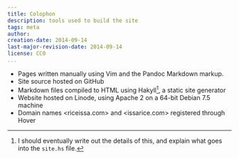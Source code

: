 ```yaml
---
title: Colophon
description: tools used to build the site
tags: meta
author: 
creation-date: 2014-09-14
last-major-revision-date: 2014-09-14
license: CC0
...
```


- Pages written manually using Vim and the Pandoc Markdown markup.
- Site source hosted on GitHub
- Markdown files compiled to HTML using Hakyll[^hak], a static site generator
- Website hosted on Linode, using Apache 2 on a 64-bit Debian 7.5 machine
- Domain names <riceissa.com> and <issarice.com> registered through Hover

[^hak]: I should eventually write out the details of this, and explain what goes into the `site.hs` file.
